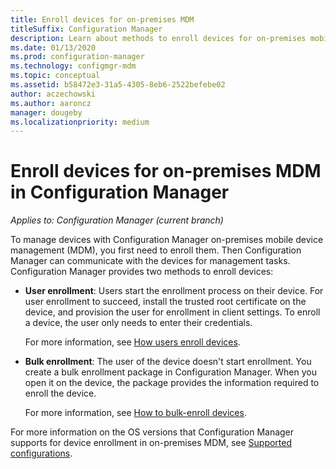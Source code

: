 ```yaml
---
title: Enroll devices for on-premises MDM
titleSuffix: Configuration Manager
description: Learn about methods to enroll devices for on-premises mobile device management (MDM) in Configuration Manager.
ms.date: 01/13/2020
ms.prod: configuration-manager
ms.technology: configmgr-mdm
ms.topic: conceptual
ms.assetid: b58472e3-31a5-4305-8eb6-2522befebe02
author: aczechowski
ms.author: aaroncz
manager: dougeby
ms.localizationpriority: medium
---
```


# Enroll devices for on-premises MDM in Configuration Manager

*Applies to: Configuration Manager (current branch)*

To manage devices with Configuration Manager on-premises mobile device management (MDM), you first need to enroll them. Then Configuration Manager can communicate with the devices for management tasks. Configuration Manager provides two methods to enroll devices:

- **User enrollment**: Users start the enrollment process on their device. For user enrollment to succeed, install the trusted root certificate on the device, and provision the user for enrollment in client settings. To enroll a device, the user only needs to enter their credentials.

    For more information, see [How users enroll devices](user-enroll-devices-on-premises-mdm.md).

- **Bulk enrollment**: The user of the device doesn't start enrollment. You create a bulk enrollment package in Configuration Manager. When you open it on the device, the package provides the information required to enroll the device.

    For more information, see [How to bulk-enroll devices](bulk-enroll-devices-on-premises-mdm.md).

For more information on the OS versions that Configuration Manager supports for device enrollment in on-premises MDM, see [Supported configurations](../../core/plan-design/configs/supported-operating-systems-for-clients-and-devices.md#bkmk_OnpremOS).
